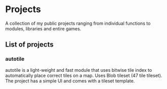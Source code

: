 # Projects
A collection of my public projects ranging from individual functions to modules, libraries and entire games.

## List of projects

### autotile
autotile is a light-weight and fast module that uses bitwise tile index to automatically place correct tiles on a map. Uses Blob tileset (47 tile tileset). The project has a simple UI and comes with a tileset template.
